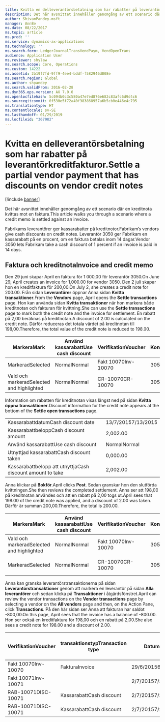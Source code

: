 ```yaml
---
title: Kvitta en delleverantörsbetalning som har rabatter på leverantörkreditfakturor.
description: Det här avsnittet innehåller genomgång av ett scenario där en kreditnota kvittas mot en faktura.
author: ShivamPandey-msft
manager: AnnBe
ms.date: 08/22/2017
ms.topic: article
ms.prod: ''
ms.service: dynamics-ax-applications
ms.technology: ''
ms.search.form: LedgerJournalTransVendPaym, VendOpenTrans
audience: Application User
ms.reviewer: shylaw
ms.search.scope: Core, Operations
ms.custom: 14222
ms.assetid: 2b19f7fd-9ff9-4ee4-bddf-f582946d008e
ms.search.region: Global
ms.author: shpandey
ms.search.validFrom: 2016-02-28
ms.dyn365.ops.version: AX 7.0.0
ms.openlocfilehash: 5c094b0c3c580a47e7ed876e682c83afc6d9d4c6
ms.sourcegitcommit: 0f530e5f72a40f383868957a6b5cb0e446e4c795
ms.translationtype: HT
ms.contentlocale: sv-SE
ms.lasthandoff: 01/29/2019
ms.locfileid: "367902"
---
```

# <a name="settle-a-partial-vendor-payment-that-has-discounts-on-vendor-credit-notes"></a><span data-ttu-id="15008-103">Kvitta en delleverantörsbetalning som har rabatter på leverantörkreditfakturor.</span><span class="sxs-lookup"><span data-stu-id="15008-103">Settle a partial vendor payment that has discounts on vendor credit notes</span></span>

[!include [banner](../includes/banner.md)]

<span data-ttu-id="15008-104">Det här avsnittet innehåller genomgång av ett scenario där en kreditnota kvittas mot en faktura.</span><span class="sxs-lookup"><span data-stu-id="15008-104">This article walks you through a scenario where a credit memo is settled against an invoice.</span></span>

<span data-ttu-id="15008-105">Fabrikams leverantörer ger kassarabatter på kreditnotor.</span><span class="sxs-lookup"><span data-stu-id="15008-105">Fabrikam’s vendors give cash discounts on credit notes.</span></span> <span data-ttu-id="15008-106">Leverantör 3050 ger Fabrikam en kassarabatt på en procent, om en faktura betalas inom 14 dagar.</span><span class="sxs-lookup"><span data-stu-id="15008-106">Vendor 3050 lets Fabrikam take a cash discount of 1 percent if an invoice is paid in 14 days.</span></span>

## <a name="invoice-and-credit-memo"></a><span data-ttu-id="15008-107">Faktura och kreditnota</span><span class="sxs-lookup"><span data-stu-id="15008-107">Invoice and credit memo</span></span>
<span data-ttu-id="15008-108">Den 29 juni skapar April en faktura för 1 000,00 för leverantör 3050.</span><span class="sxs-lookup"><span data-stu-id="15008-108">On June 29, April creates an invoice for 1,000.00 for vendor 3050.</span></span> <span data-ttu-id="15008-109">Den 2 juli skapar hon en kreditfaktura för 200,00.</span><span class="sxs-lookup"><span data-stu-id="15008-109">On July 2, she creates a credit note for 200.00.</span></span> <span data-ttu-id="15008-110">Från sidan **Leverantörer** öppnar Anna sidan **Kvitta transaktioner**.</span><span class="sxs-lookup"><span data-stu-id="15008-110">From the **Vendors** page, April opens the **Settle transactions** page.</span></span> <span data-ttu-id="15008-111">Hon kan använda sidan **Kvitta transaktioner** när hon markera både kreditnotan och fakturan för kvittning.</span><span class="sxs-lookup"><span data-stu-id="15008-111">She can use the **Settle transactions** page to mark both the credit note and the invoice for settlement.</span></span> <span data-ttu-id="15008-112">En rabatt på 2,00 beräknas på kreditnotan.</span><span class="sxs-lookup"><span data-stu-id="15008-112">A discount of 2.00 is calculated on the credit note.</span></span> <span data-ttu-id="15008-113">Därför reduceras det totala värdet på kreditnotan till 198,00.</span><span class="sxs-lookup"><span data-stu-id="15008-113">Therefore, the total value of the credit note is reduced to 198.00.</span></span>

| <span data-ttu-id="15008-114">Markera</span><span class="sxs-lookup"><span data-stu-id="15008-114">Mark</span></span>                     | <span data-ttu-id="15008-115">Använd kassarabatt</span><span class="sxs-lookup"><span data-stu-id="15008-115">Use cash discount</span></span> | <span data-ttu-id="15008-116">Verifikation</span><span class="sxs-lookup"><span data-stu-id="15008-116">Voucher</span></span>   | <span data-ttu-id="15008-117">Konto</span><span class="sxs-lookup"><span data-stu-id="15008-117">Account</span></span> | <span data-ttu-id="15008-118">Datum</span><span class="sxs-lookup"><span data-stu-id="15008-118">Date</span></span>      | <span data-ttu-id="15008-119">Förfallodatum</span><span class="sxs-lookup"><span data-stu-id="15008-119">Due date</span></span>  | <span data-ttu-id="15008-120">Faktura</span><span class="sxs-lookup"><span data-stu-id="15008-120">Invoice</span></span> | <span data-ttu-id="15008-121">Belopp i transaktionsvalutan</span><span class="sxs-lookup"><span data-stu-id="15008-121">Amount in transaction currency</span></span> | <span data-ttu-id="15008-122">Valuta</span><span class="sxs-lookup"><span data-stu-id="15008-122">Currency</span></span> | <span data-ttu-id="15008-123">Belopp att kvitta</span><span class="sxs-lookup"><span data-stu-id="15008-123">Amount to settle</span></span> |
|--------------------------|-------------------|-----------|---------|-----------|-----------|---------|--------------------------------|----------|------------------|
| <span data-ttu-id="15008-124">Markerad</span><span class="sxs-lookup"><span data-stu-id="15008-124">Selected</span></span>                 | <span data-ttu-id="15008-125">Normal</span><span class="sxs-lookup"><span data-stu-id="15008-125">Normal</span></span>            | <span data-ttu-id="15008-126">Fakt 10070</span><span class="sxs-lookup"><span data-stu-id="15008-126">Inv-10070</span></span> | <span data-ttu-id="15008-127">3050</span><span class="sxs-lookup"><span data-stu-id="15008-127">3050</span></span>    | <span data-ttu-id="15008-128">29/6/2015</span><span class="sxs-lookup"><span data-stu-id="15008-128">6/29/2015</span></span> | <span data-ttu-id="15008-129">29/7/2015</span><span class="sxs-lookup"><span data-stu-id="15008-129">7/29/2015</span></span> | <span data-ttu-id="15008-130">10070</span><span class="sxs-lookup"><span data-stu-id="15008-130">10070</span></span>   | <span data-ttu-id="15008-131">-1 000,00</span><span class="sxs-lookup"><span data-stu-id="15008-131">-1,000.00</span></span>                      | <span data-ttu-id="15008-132">USD</span><span class="sxs-lookup"><span data-stu-id="15008-132">USD</span></span>      | <span data-ttu-id="15008-133">-990,00</span><span class="sxs-lookup"><span data-stu-id="15008-133">-990.00</span></span>          |
| <span data-ttu-id="15008-134">Vald och markerad</span><span class="sxs-lookup"><span data-stu-id="15008-134">Selected and highlighted</span></span> | <span data-ttu-id="15008-135">Normal</span><span class="sxs-lookup"><span data-stu-id="15008-135">Normal</span></span>            | <span data-ttu-id="15008-136">CR-10070</span><span class="sxs-lookup"><span data-stu-id="15008-136">CR-10070</span></span>  | <span data-ttu-id="15008-137">3050</span><span class="sxs-lookup"><span data-stu-id="15008-137">3050</span></span>    | <span data-ttu-id="15008-138">2/7/2015</span><span class="sxs-lookup"><span data-stu-id="15008-138">7/2/2015</span></span>  | <span data-ttu-id="15008-139">29/7/2015</span><span class="sxs-lookup"><span data-stu-id="15008-139">7/29/2015</span></span> |         | <span data-ttu-id="15008-140">200,00</span><span class="sxs-lookup"><span data-stu-id="15008-140">200.00</span></span>                         | <span data-ttu-id="15008-141">USD</span><span class="sxs-lookup"><span data-stu-id="15008-141">USD</span></span>      | <span data-ttu-id="15008-142">198,00</span><span class="sxs-lookup"><span data-stu-id="15008-142">198.00</span></span>           |

<span data-ttu-id="15008-143">Information om rabatten för kreditnotan visas längst ned på sidan **Kvitta öppna transaktioner**.</span><span class="sxs-lookup"><span data-stu-id="15008-143">Discount information for the credit note appears at the bottom of the **Settle open transactions** page.</span></span>

|                              |           |
|------------------------------|-----------|
| <span data-ttu-id="15008-144">Kassarabattdatum</span><span class="sxs-lookup"><span data-stu-id="15008-144">Cash discount date</span></span>           | <span data-ttu-id="15008-145">13/7/2015</span><span class="sxs-lookup"><span data-stu-id="15008-145">7/13/2015</span></span> |
| <span data-ttu-id="15008-146">Kassarabattbelopp</span><span class="sxs-lookup"><span data-stu-id="15008-146">Cash discount amount</span></span>         | <span data-ttu-id="15008-147">2,00</span><span class="sxs-lookup"><span data-stu-id="15008-147">2.00</span></span>      |
| <span data-ttu-id="15008-148">Använd kassarabatt</span><span class="sxs-lookup"><span data-stu-id="15008-148">Use cash discount</span></span>            | <span data-ttu-id="15008-149">Normal</span><span class="sxs-lookup"><span data-stu-id="15008-149">Normal</span></span>    |
| <span data-ttu-id="15008-150">Utnyttjad kassarabatt</span><span class="sxs-lookup"><span data-stu-id="15008-150">Cash discount taken</span></span>          | <span data-ttu-id="15008-151">0,00</span><span class="sxs-lookup"><span data-stu-id="15008-151">0.00</span></span>      |
| <span data-ttu-id="15008-152">Kassarabattbelopp att utnyttja</span><span class="sxs-lookup"><span data-stu-id="15008-152">Cash discount amount to take</span></span> | <span data-ttu-id="15008-153">2,00</span><span class="sxs-lookup"><span data-stu-id="15008-153">2.00</span></span>      |

<span data-ttu-id="15008-154">Anna klickar på **Bokför**.</span><span class="sxs-lookup"><span data-stu-id="15008-154">April clicks **Post**.</span></span> <span data-ttu-id="15008-155">Sedan granskar hon den slutförda kvittningen.</span><span class="sxs-lookup"><span data-stu-id="15008-155">She then reviews the completed settlement.</span></span> <span data-ttu-id="15008-156">Anna ser att 198,00 på kreditnotan användes och att en rabatt på 2,00 togs ut.</span><span class="sxs-lookup"><span data-stu-id="15008-156">April sees that 198.00 of the credit note was applied, and a discount of 2.00 was taken.</span></span> <span data-ttu-id="15008-157">Därför är summan 200,00.</span><span class="sxs-lookup"><span data-stu-id="15008-157">Therefore, the total is 200.00.</span></span>

| <span data-ttu-id="15008-158">Markera</span><span class="sxs-lookup"><span data-stu-id="15008-158">Mark</span></span>                     | <span data-ttu-id="15008-159">Använd kassarabatt</span><span class="sxs-lookup"><span data-stu-id="15008-159">Use cash discount</span></span> | <span data-ttu-id="15008-160">Verifikation</span><span class="sxs-lookup"><span data-stu-id="15008-160">Voucher</span></span>   | <span data-ttu-id="15008-161">Konto</span><span class="sxs-lookup"><span data-stu-id="15008-161">Account</span></span> | <span data-ttu-id="15008-162">Datum</span><span class="sxs-lookup"><span data-stu-id="15008-162">Date</span></span>      | <span data-ttu-id="15008-163">Förfallodatum</span><span class="sxs-lookup"><span data-stu-id="15008-163">Due date</span></span>  | <span data-ttu-id="15008-164">Faktura</span><span class="sxs-lookup"><span data-stu-id="15008-164">Invoice</span></span>  | <span data-ttu-id="15008-165">Belopp i transaktionsvalutan</span><span class="sxs-lookup"><span data-stu-id="15008-165">Amount in transaction currency</span></span> | <span data-ttu-id="15008-166">Valuta</span><span class="sxs-lookup"><span data-stu-id="15008-166">Currency</span></span> | <span data-ttu-id="15008-167">Belopp att kvitta</span><span class="sxs-lookup"><span data-stu-id="15008-167">Amount to settle</span></span> |
|--------------------------|-------------------|-----------|---------|-----------|-----------|----------|--------------------------------|----------|------------------|
| <span data-ttu-id="15008-168">Vald och markerad</span><span class="sxs-lookup"><span data-stu-id="15008-168">Selected and highlighted</span></span> | <span data-ttu-id="15008-169">Normal</span><span class="sxs-lookup"><span data-stu-id="15008-169">Normal</span></span>            | <span data-ttu-id="15008-170">Fakt 10070</span><span class="sxs-lookup"><span data-stu-id="15008-170">Inv-10070</span></span> | <span data-ttu-id="15008-171">3050</span><span class="sxs-lookup"><span data-stu-id="15008-171">3050</span></span>    | <span data-ttu-id="15008-172">29/6/2015</span><span class="sxs-lookup"><span data-stu-id="15008-172">6/29/2015</span></span> | <span data-ttu-id="15008-173">29/7/2015</span><span class="sxs-lookup"><span data-stu-id="15008-173">7/29/2015</span></span> | <span data-ttu-id="15008-174">10070</span><span class="sxs-lookup"><span data-stu-id="15008-174">10070</span></span>    | <span data-ttu-id="15008-175">-1 000,00</span><span class="sxs-lookup"><span data-stu-id="15008-175">-1,000.00</span></span>                      | <span data-ttu-id="15008-176">USD</span><span class="sxs-lookup"><span data-stu-id="15008-176">USD</span></span>      | <span data-ttu-id="15008-177">-200,00</span><span class="sxs-lookup"><span data-stu-id="15008-177">-200.00</span></span>          |
| <span data-ttu-id="15008-178">Markerad</span><span class="sxs-lookup"><span data-stu-id="15008-178">Selected</span></span>                 | <span data-ttu-id="15008-179">Normal</span><span class="sxs-lookup"><span data-stu-id="15008-179">Normal</span></span>            | <span data-ttu-id="15008-180">CR-10070</span><span class="sxs-lookup"><span data-stu-id="15008-180">CR-10070</span></span>  | <span data-ttu-id="15008-181">3050</span><span class="sxs-lookup"><span data-stu-id="15008-181">3050</span></span>    | <span data-ttu-id="15008-182">2/7/2015</span><span class="sxs-lookup"><span data-stu-id="15008-182">7/2/2015</span></span>  | <span data-ttu-id="15008-183">29/7/2015</span><span class="sxs-lookup"><span data-stu-id="15008-183">7/29/2015</span></span> | <span data-ttu-id="15008-184">CR-10070</span><span class="sxs-lookup"><span data-stu-id="15008-184">CR-10070</span></span> | <span data-ttu-id="15008-185">200,00</span><span class="sxs-lookup"><span data-stu-id="15008-185">200.00</span></span>                         | <span data-ttu-id="15008-186">USD</span><span class="sxs-lookup"><span data-stu-id="15008-186">USD</span></span>      | <span data-ttu-id="15008-187">198,00</span><span class="sxs-lookup"><span data-stu-id="15008-187">198.00</span></span>           |

<span data-ttu-id="15008-188">Anna kan granska leverantörstransaktionerna på sidan **Leverantörstransaktioner** genom att markera en leverantör på sidan **Alla leverantörer** och sedan klicka på **Transaktioner** i åtgärdsfönstret.</span><span class="sxs-lookup"><span data-stu-id="15008-188">April can review the vendor transactions on the **Vendor transactions** page by selecting a vendor on the **All vendors** page and then, on the Action Pane, click **Transactions**.</span></span> <span data-ttu-id="15008-189">På den här sidan ser Anna att fakturan har saldot -800,00.</span><span class="sxs-lookup"><span data-stu-id="15008-189">On this page, April sees that the invoice has a balance of -800.00.</span></span> <span data-ttu-id="15008-190">Hon ser också en kreditfaktura för 198,00 och en rabatt på 2,00.</span><span class="sxs-lookup"><span data-stu-id="15008-190">She also sees a credit note for 198.00 and a discount of 2.00.</span></span>

| <span data-ttu-id="15008-191">Verifikation</span><span class="sxs-lookup"><span data-stu-id="15008-191">Voucher</span></span>    | <span data-ttu-id="15008-192">transaktionstyp</span><span class="sxs-lookup"><span data-stu-id="15008-192">Transaction type</span></span> | <span data-ttu-id="15008-193">Datum</span><span class="sxs-lookup"><span data-stu-id="15008-193">Date</span></span>      | <span data-ttu-id="15008-194">Faktura</span><span class="sxs-lookup"><span data-stu-id="15008-194">Invoice</span></span> | <span data-ttu-id="15008-195">Debetbelopp i transaktionsvaluta</span><span class="sxs-lookup"><span data-stu-id="15008-195">Amount in transaction currency debit</span></span> | <span data-ttu-id="15008-196">Kreditbelopp i transaktionsvaluta</span><span class="sxs-lookup"><span data-stu-id="15008-196">Amount in transaction currency credit</span></span> | <span data-ttu-id="15008-197">Saldo</span><span class="sxs-lookup"><span data-stu-id="15008-197">Balance</span></span> | <span data-ttu-id="15008-198">Valuta</span><span class="sxs-lookup"><span data-stu-id="15008-198">Currency</span></span> |
|------------|------------------|-----------|---------|--------------------------------------|---------------------------------------|---------|----------|
| <span data-ttu-id="15008-199">Fakt 10070</span><span class="sxs-lookup"><span data-stu-id="15008-199">Inv-10070</span></span>  | <span data-ttu-id="15008-200">Faktura</span><span class="sxs-lookup"><span data-stu-id="15008-200">Invoice</span></span>          | <span data-ttu-id="15008-201">29/6/2015</span><span class="sxs-lookup"><span data-stu-id="15008-201">6/29/2015</span></span> | <span data-ttu-id="15008-202">10070</span><span class="sxs-lookup"><span data-stu-id="15008-202">10070</span></span>   |                                      | <span data-ttu-id="15008-203">1 000,00</span><span class="sxs-lookup"><span data-stu-id="15008-203">1,000.00</span></span>                              | <span data-ttu-id="15008-204">-800,00</span><span class="sxs-lookup"><span data-stu-id="15008-204">-800.00</span></span> | <span data-ttu-id="15008-205">USD</span><span class="sxs-lookup"><span data-stu-id="15008-205">USD</span></span>      |
| <span data-ttu-id="15008-206">Fakt 10071</span><span class="sxs-lookup"><span data-stu-id="15008-206">Inv-10071</span></span>  |                  | <span data-ttu-id="15008-207">2/7/2015</span><span class="sxs-lookup"><span data-stu-id="15008-207">7/2/2015</span></span>  | <span data-ttu-id="15008-208">CR10071</span><span class="sxs-lookup"><span data-stu-id="15008-208">CR10071</span></span> | <span data-ttu-id="15008-209">200,00</span><span class="sxs-lookup"><span data-stu-id="15008-209">200.00</span></span>                               |                                       | <span data-ttu-id="15008-210">0,00</span><span class="sxs-lookup"><span data-stu-id="15008-210">0.00</span></span>    | <span data-ttu-id="15008-211">USD</span><span class="sxs-lookup"><span data-stu-id="15008-211">USD</span></span>      |
| <span data-ttu-id="15008-212">RAB-10071</span><span class="sxs-lookup"><span data-stu-id="15008-212">DISC-10071</span></span> |  <span data-ttu-id="15008-213">Kassarabatt</span><span class="sxs-lookup"><span data-stu-id="15008-213">Cash discount</span></span>   | <span data-ttu-id="15008-214">2/7/2015</span><span class="sxs-lookup"><span data-stu-id="15008-214">7/2/2015</span></span>  |         | <span data-ttu-id="15008-215">2,00</span><span class="sxs-lookup"><span data-stu-id="15008-215">2.00</span></span>                                 |                                       | <span data-ttu-id="15008-216">0,00</span><span class="sxs-lookup"><span data-stu-id="15008-216">0.00</span></span>    | <span data-ttu-id="15008-217">USD</span><span class="sxs-lookup"><span data-stu-id="15008-217">USD</span></span>      |
| <span data-ttu-id="15008-218">RAB-10071</span><span class="sxs-lookup"><span data-stu-id="15008-218">DISC-10071</span></span> |  <span data-ttu-id="15008-219">Kassarabatt</span><span class="sxs-lookup"><span data-stu-id="15008-219">Cash discount</span></span>   | <span data-ttu-id="15008-220">2/7/2015</span><span class="sxs-lookup"><span data-stu-id="15008-220">7/2/2015</span></span>  |         |                                      | <span data-ttu-id="15008-221">2,00</span><span class="sxs-lookup"><span data-stu-id="15008-221">2.00</span></span>                                  | <span data-ttu-id="15008-222">0,00</span><span class="sxs-lookup"><span data-stu-id="15008-222">0.00</span></span>    | <span data-ttu-id="15008-223">USD</span><span class="sxs-lookup"><span data-stu-id="15008-223">USD</span></span>      |





